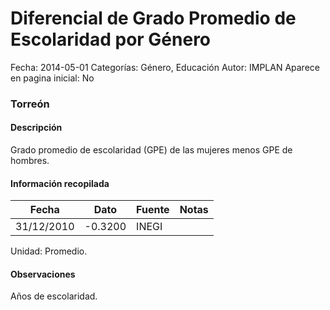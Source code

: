 Diferencial de Grado Promedio de Escolaridad por Género
=====

Fecha: 2014-05-01
Categorías: Género, Educación
Autor: IMPLAN
Aparece en pagina inicial: No

### Torreón

#### Descripción

Grado promedio de escolaridad (GPE) de las mujeres menos GPE de hombres.

<!-- break -->

#### Información recopilada

<table class="table table-hover table-bordered matriz">
  <thead>
    <tr><th>Fecha</th><th>Dato</th><th>Fuente</th><th>Notas</th></tr>
  </thead>
  <tbody>
    <tr><td class="centrado">31/12/2010</td><td class="derecha">-0.3200</td><td>INEGI</td><td></td></tr>
  </tbody>
</table>

Unidad: Promedio.

#### Observaciones

Años de escolaridad.
